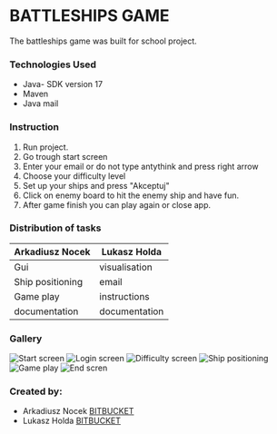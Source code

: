 # BATTLESHIPS GAME #

The battleships game was built for school project.

### Technologies Used ###

* Java- SDK version 17
* Maven
* Java mail

### Instruction ###

1. Run project.
2. Go trough start screen
3. Enter your email or do not type antythink and press right arrow
4. Choose your difficulty level
5. Set up your ships and press "Akceptuj"
6. Click on enemy board to hit the enemy ship  and have fun.
7. After game finish you can play again or close app.

### Distribution of tasks ###

| Arkadiusz Nocek  | Lukasz Holda  |
|------------------|---------------|
| Gui              | visualisation |
| Ship positioning | email         | 
| Game play        | instructions  | 
| documentation    | documentation |

### Gallery ###
![Start screen](https://cdn.discordapp.com/attachments/956292135034961990/977624265589424148/1PNG.PNG)
![Login screen](https://cdn.discordapp.com/attachments/956292135034961990/977624216021123072/unknown.png)
![Difficulty screen](https://cdn.discordapp.com/attachments/956292135034961990/977624368148521000/unknown.png)
![Ship positioning](https://cdn.discordapp.com/attachments/956292135034961990/977624606154313778/unknown.png)
![Game play](https://cdn.discordapp.com/attachments/956292135034961990/977624698118602822/unknown.png)
![End scren](https://cdn.discordapp.com/attachments/956292135034961990/977624916436340776/unknown.png)

### Created by: ###
* Arkadiusz Nocek    [BITBUCKET](https://bitbucket.org/ArkadiuszN/)
* Lukasz Holda       [BITBUCKET]()